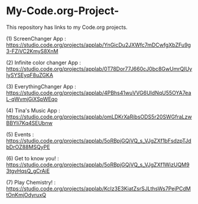 # My-Code.org-Project-
This repository has links to my Code.org projects. 


(1) ScreenChanger App : https://studio.code.org/projects/applab/YnGicDu2JXWfc7mDCwfgXbZFu9g3-FZiVC2KmyS8XnM

(2) Infinite color changer App : https://studio.code.org/projects/applab/0T78Dor77J660cJ0bc8GwUmrQIUyIySYSEyqF8uZGKA

(3) EverythingChanger App : https://studio.code.org/projects/applab/4PBhs41wuVVG6UIdNqU55OYA7eaL-qWvmjGiXSpWEqo

(4) Tina's Music App : https://studio.code.org/projects/applab/omLDKrXaRibsODS5r20SWGfraLzwBBYli7Kq4SEUbnw

(5) Events : https://studio.code.org/projects/applab/5oRBpjGQjVQ_s_VJgZXf1bFsdzpTJdbDrOZ88MSQyPE

(6) Get to know you! : https://studio.code.org/projects/applab/5oRBpjGQjVQ_s_VJgZXf1WizUQM93tgvHqsQ_gCrAiE

(7)  Play Chemistry! : https://studio.code.org/projects/applab/KcIz3E3KiatZsrSJLthsWs7PejPCdMtOnKmjOdyruxQ



